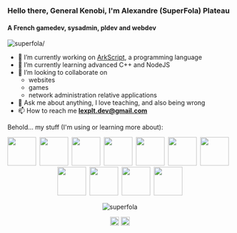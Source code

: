 ### Hello there, General Kenobi, I'm Alexandre (SuperFola) Plateau
#### A French gamedev, sysadmin, pldev and webdev
<p align="left"> <img src=https://komarev.com/ghpvc/?username=superfola alt=superfola/> </p>

- 🔭 I’m currently working on [ArkScript](https://github.com/ArkScript-lang/Ark), a programming language
- 🌱 I’m currently learning advanced C++ and NodeJS
- 👯 I’m looking to collaborate on
    - websites
    - games
    - network administration relative applications
- 💬 Ask me about anything, I love teaching, and also being wrong
- 📫 How to reach me **lexplt.dev@gmail.com**

<p>Behold... my stuff (I'm using or learning more about):</p>

<p align="center">
<img width="64px" src="https://seeklogo.com/images/C/c-programming-language-logo-9B32D017B1-seeklogo.com.png" />&nbsp;&nbsp;<img width="64px" src="https://seeklogo.com/images/C/c-logo-1B1817C041-seeklogo.com.png" />&nbsp;&nbsp;<img width="64px" src="https://seeklogo.com/images/P/python-logo-A32636CAA3-seeklogo.com.png" />&nbsp;&nbsp;<img width="64px" src="https://seeklogo.com/images/N/netwide-assembler-logo-69947C0757-seeklogo.com.png" />&nbsp;&nbsp;<img width="64px" src="https://seeklogo.com/images/D/docker-logo-6D6F987702-seeklogo.com.png" />&nbsp;&nbsp;<img width="64px" src="https://seeklogo.com/images/B/bootstrap-logo-3C30FB2A16-seeklogo.com.png" />&nbsp;&nbsp;<img width="64px" src="https://seeklogo.com/images/H/html5-logo-EF92D240D7-seeklogo.com.png" />&nbsp;&nbsp;<img width="64px" src="https://seeklogo.com/images/C/css-3-logo-AF06D75231-seeklogo.com.png" />&nbsp;&nbsp;<img width="64px" src="https://seeklogo.com/images/J/javascript-logo-E967E87D74-seeklogo.com.png" />&nbsp;&nbsp;<img width="64px" src="https://seeklogo.com/images/N/nodejs-logo-D26404F360-seeklogo.com.png" />&nbsp;&nbsp;<img width="64px" src="https://seeklogo.com/images/P/php-logo-DC4A01DBB6-seeklogo.com.png" />
</p>

<p align="center"> <img src=https://github-readme-stats.vercel.app/api?username=superfola&show_icons=true alt=superfola /> </p>

<p align="center">
<a href=https://dev.to/superfola target="blank"><img align="center" src=https://cdn.jsdelivr.net/npm/simple-icons@3.0.1/icons/dev-dot-to.svg alt="superfola" height="20" width="20" /></a>
<a href=https://twitter.com/lexplt target="blank"><img align="center" src=https://cdn.jsdelivr.net/npm/simple-icons@3.0.1/icons/twitter.svg alt="lexplt" height="20" width="20" /></a>
</p>
